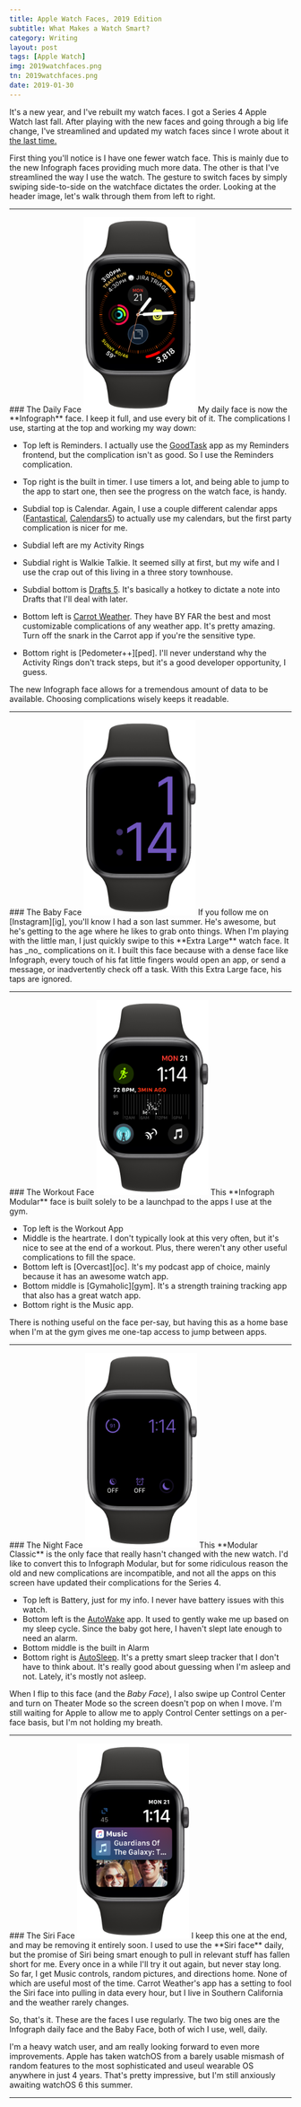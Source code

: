 ```yaml
---
title: Apple Watch Faces, 2019 Edition
subtitle: What Makes a Watch Smart?
category: Writing
layout: post
tags: [Apple Watch]
img: 2019watchfaces.png
tn: 2019watchfaces.png
date: 2019-01-30
---
```


It's a new year, and I've rebuilt my watch faces. I got a Series 4 Apple Watch last fall. After playing with the new faces and going through a big life change, I've streamlined and updated my watch faces since I wrote about it [the last time.][watchpost]

<!-- more -->

First thing you'll notice is I have one fewer watch face. This is mainly due to the new Infograph faces providing much more data. The other is that I've streamlined the way I use the watch. The gesture to switch faces by simply swiping side-to-side on the watchface dictates the order. Looking at the header image, let's walk through them from left to right.

<hr class="clear">
### The Daily Face
<img class="right" src="/assets/img/post/2019watch/infograph.png" width="200">
My daily face is now the **Infograph** face. I keep it full, and use every bit of it. The complications I use, starting at the top and working my way down:

 - Top left is Reminders. I actually use the [GoodTask][gt] app as my Reminders frontend, but the complication isn't as good. So I use the Reminders complication.
 
 - Top right is the built in timer. I use timers a lot, and being able to jump to the app to start one, then see the progress on the watch face, is handy.
 
 - Subdial top is Calendar. Again, I use a couple different calendar apps ([Fantastical][fant], [Calendars5][cal5]) to actually use my calendars, but the first party complication is nicer for me.
 - Subdial left are my Activity Rings
 - Subdial right is Walkie Talkie. It seemed silly at first, but my wife and I use the crap out of this living in a three story townhouse.
 - Subdial bottom is [Drafts 5][drafts]. It's basically a hotkey to dictate a note into Drafts that I'll deal with later.
 - Bottom left is [Carrot Weather][carrot]. They have BY FAR the best and most customizable complications of any weather app. It's pretty amazing. Turn off the snark in the Carrot app if you're the sensitive type.
 - Bottom right is [Pedometer++][ped]. I'll never understand why the Activity Rings don't track steps, but it's a good developer opportunity, I guess.
 
The new Infograph face allows for a tremendous amount of data to be available. Choosing complications wisely keeps it readable.

<hr class="clear">
### The Baby Face
<img class="right" src="/assets/img/post/2019watch/baby.png" width="200">
If you follow me on [Instagram][ig], you'll know I had a son last summer. He's awesome, but he's getting to the age where he likes to grab onto things. 
When I'm playing with the little man, I just quickly swipe to this **Extra Large** watch face. It has _no_ complications on it. I built this face because with a dense face like Infograph, every touch of his fat little fingers would open an app, or send a message, or inadvertently check off a task. With this Extra Large face, his taps are ignored.

<hr class="clear">
### The Workout Face
<img class="right" src="/assets/img/post/2019watch/infographmodular.png" width="200">
This **Infograph Modular** face is built solely to be a launchpad to the apps I use at the gym. 

 - Top left is the Workout App
 - Middle is the heartrate. I don't typically look at this very often, but it's nice to see at the end of a workout. Plus, there weren't any other useful complications to fill the space.
 - Bottom left is [Overcast][oc]. It's my podcast app of choice, mainly because it has an awesome watch app.
 - Bottom middle is [Gymaholic][gym]. It's a strength training tracking app that also has a great watch app.
 - Bottom right is the Music app.

There is nothing useful on the face per-say, but having this as a home base when I'm at the gym gives me one-tap access to jump between apps.

<hr class="clear">
### The Night Face
<img class="right" src="/assets/img/post/2019watch/night.png" width="200">
This **Modular Classic** is the only face that really hasn't changed with the new watch. I'd like to convert this to Infograph Modular, but for some ridiculous reason the old and new complications are incompatible, and not all the apps on this screen have updated their complications for the Series 4.

 - Top left is Battery, just for my info. I never have battery issues with this watch.
 - Bottom left is the [AutoWake][aw] app. It used to gently wake me up based on my sleep cycle. Since the baby got here, I haven't slept late enough to need an alarm.
 - Bottom middle is the built in Alarm
 - Bottom right is [AutoSleep][as]. It's a pretty smart sleep tracker that I don't have to think about. It's really good about guessing when I'm asleep and not. Lately, it's mostly not asleep.
 
When I flip to this face (and the *Baby Face*), I also swipe up Control Center and turn on Theater Mode so the screen doesn't pop on when I move. I'm still waiting for Apple to allow me to apply Control Center settings on a per-face basis, but I'm not holding my breath.

<hr class="clear">
### The Siri Face
<img class="right" src="/assets/img/post/2019watch/siri.png" width="200">
I keep this one at the end, and may be removing it entirely soon. I used to use the **Siri face** daily, but the promise of Siri being smart enough to pull in relevant stuff has fallen short for me. Every once in a while I'll try it out again, but never stay long. So far, I get Music controls, random pictures, and directions home. None of which are useful most of the time. Carrot Weather's app has a setting to fool the Siri face into pulling in data every hour, but I live in Southern California and the weather rarely changes.

So, that's it. These are the faces I use regularly. The two big ones are the Infograph daily face and the Baby Face, both of wich I use, well, daily. 

I'm a heavy watch user, and am really looking forward to even more improvements. Apple has taken watchOS from a barely usable mismash of random features to the most sophisticated and useul wearable OS anywhere in just 4 years. That's pretty impressive, but I'm still anxiously awaiting watchOS 6 this summer.

<hr class="clear">

[watchpost]: https://www.cocktailsandcoffee.com/productive-watch-faces/
[gt]: https://itunes.apple.com/us/app/goodtask-3-to-do-list/id1068039220?mt=8&uo=4
[fant]: https://itunes.apple.com/us/app/fantastical-2-for-iphone/id718043190?mt=8&uo=4
[cal5]: https://itunes.apple.com/us/app/calendars-5-by-readdle/id697927927?mt=8&uo=4
[drafts]: https://itunes.apple.com/us/app/drafts-5-capture-act/id1236254471?mt=8&uo=4
[carrot]: https://itunes.apple.com/us/app/carrot-weather/id961390574?mt=8&uo=4
[ig]: https://www.instagram.com/jimmylittle/
[aw]: https://itunes.apple.com/us/app/autowake-smart-sleep-alarm/id1279650551?mt=8&uo=4
[as]: https://itunes.apple.com/us/app/autosleep-tracker-for-watch/id1164801111?mt=8&uo=4
